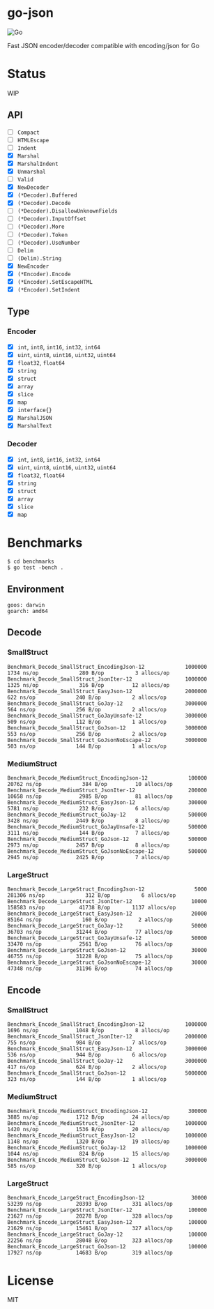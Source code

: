 # go-json

![Go](https://github.com/goccy/go-json/workflows/Go/badge.svg)

Fast JSON encoder/decoder compatible with encoding/json for Go

# Status

WIP

## API

- [ ] `Compact`
- [ ] `HTMLEscape`
- [ ] `Indent`
- [x] `Marshal`
- [x] `MarshalIndent`
- [x] `Unmarshal`
- [ ] `Valid`
- [x] `NewDecoder`
- [x] `(*Decoder).Buffered`
- [x] `(*Decoder).Decode`
- [ ] `(*Decoder).DisallowUnknownFields`
- [ ] `(*Decoder).InputOffset`
- [ ] `(*Decoder).More`
- [ ] `(*Decoder).Token`
- [ ] `(*Decoder).UseNumber`
- [ ] `Delim`
- [ ] `(Delim).String`
- [x] `NewEncoder`
- [x] `(*Encoder).Encode`
- [x] `(*Encoder).SetEscapeHTML`
- [x] `(*Encoder).SetIndent`

## Type

### Encoder

- [x] `int`, `int8`, `int16`, `int32`, `int64`
- [x] `uint`, `uint8`, `uint16`, `uint32`, `uint64`
- [x] `float32`, `float64`
- [x] `string`
- [x] `struct`
- [x] `array`
- [x] `slice`
- [x] `map`
- [x] `interface{}`
- [x] `MarshalJSON`
- [x] `MarshalText`

### Decoder

- [x] `int`, `int8`, `int16`, `int32`, `int64`
- [x] `uint`, `uint8`, `uint16`, `uint32`, `uint64`
- [x] `float32`, `float64`
- [x] `string`
- [x] `struct`
- [x] `array`
- [x] `slice`
- [x] `map`

# Benchmarks

```
$ cd benchmarks
$ go test -bench .
```

## Environment

```
goos: darwin
goarch: amd64
```

## Decode

### SmallStruct

```
Benchmark_Decode_SmallStruct_EncodingJson-12             1000000              1734 ns/op             280 B/op          3 allocs/op
Benchmark_Decode_SmallStruct_JsonIter-12                 1000000              1325 ns/op             316 B/op         12 allocs/op
Benchmark_Decode_SmallStruct_EasyJson-12                 2000000               622 ns/op             240 B/op          2 allocs/op
Benchmark_Decode_SmallStruct_GoJay-12                    3000000               564 ns/op             256 B/op          2 allocs/op
Benchmark_Decode_SmallStruct_GoJayUnsafe-12              3000000               509 ns/op             112 B/op          1 allocs/op
Benchmark_Decode_SmallStruct_GoJson-12                   3000000               553 ns/op             256 B/op          2 allocs/op
Benchmark_Decode_SmallStruct_GoJsonNoEscape-12           3000000               503 ns/op             144 B/op          1 allocs/op
```

### MediumStruct

```
Benchmark_Decode_MediumStruct_EncodingJson-12             100000             20762 ns/op             384 B/op         10 allocs/op
Benchmark_Decode_MediumStruct_JsonIter-12                 200000             10658 ns/op            2985 B/op         81 allocs/op
Benchmark_Decode_MediumStruct_EasyJson-12                 300000              5781 ns/op             232 B/op          6 allocs/op
Benchmark_Decode_MediumStruct_GoJay-12                    500000              3428 ns/op            2449 B/op          8 allocs/op
Benchmark_Decode_MediumStruct_GoJayUnsafe-12              500000              3111 ns/op             144 B/op          7 allocs/op
Benchmark_Decode_MediumStruct_GoJson-12                   500000              2973 ns/op            2457 B/op          8 allocs/op
Benchmark_Decode_MediumStruct_GoJsonNoEscape-12           500000              2945 ns/op            2425 B/op          7 allocs/op
```

### LargeStruct

```
Benchmark_Decode_LargeStruct_EncodingJson-12                5000            281306 ns/op             312 B/op          6 allocs/op
Benchmark_Decode_LargeStruct_JsonIter-12                   10000            158583 ns/op           41738 B/op       1137 allocs/op
Benchmark_Decode_LargeStruct_EasyJson-12                   20000             85164 ns/op             160 B/op          2 allocs/op
Benchmark_Decode_LargeStruct_GoJay-12                      50000             36703 ns/op           31244 B/op         77 allocs/op
Benchmark_Decode_LargeStruct_GoJayUnsafe-12                50000             33470 ns/op            2561 B/op         76 allocs/op
Benchmark_Decode_LargeStruct_GoJson-12                     30000             46755 ns/op           31228 B/op         75 allocs/op
Benchmark_Decode_LargeStruct_GoJsonNoEscape-12             30000             47348 ns/op           31196 B/op         74 allocs/op
```

## Encode

### SmallStruct

```
Benchmark_Encode_SmallStruct_EncodingJson-12             1000000              1696 ns/op            1048 B/op          8 allocs/op
Benchmark_Encode_SmallStruct_JsonIter-12                 2000000               755 ns/op             984 B/op          7 allocs/op
Benchmark_Encode_SmallStruct_EasyJson-12                 3000000               536 ns/op             944 B/op          6 allocs/op
Benchmark_Encode_SmallStruct_GoJay-12                    3000000               417 ns/op             624 B/op          2 allocs/op
Benchmark_Encode_SmallStruct_GoJson-12                   5000000               323 ns/op             144 B/op          1 allocs/op
```

### MediumStruct

```
Benchmark_Encode_MediumStruct_EncodingJson-12             300000              3885 ns/op            1712 B/op         24 allocs/op
Benchmark_Encode_MediumStruct_JsonIter-12                1000000              1420 ns/op            1536 B/op         20 allocs/op
Benchmark_Encode_MediumStruct_EasyJson-12                1000000              1148 ns/op            1320 B/op         19 allocs/op
Benchmark_Encode_MediumStruct_GoJay-12                   1000000              1044 ns/op             824 B/op         15 allocs/op
Benchmark_Encode_MediumStruct_GoJson-12                  3000000               585 ns/op             320 B/op          1 allocs/op
```

### LargeStruct

```
Benchmark_Encode_LargeStruct_EncodingJson-12               30000             53239 ns/op           20393 B/op        331 allocs/op
Benchmark_Encode_LargeStruct_JsonIter-12                  100000             21627 ns/op           20278 B/op        328 allocs/op
Benchmark_Encode_LargeStruct_EasyJson-12                  100000             21629 ns/op           15461 B/op        327 allocs/op
Benchmark_Encode_LargeStruct_GoJay-12                     100000             22256 ns/op           28048 B/op        323 allocs/op
Benchmark_Encode_LargeStruct_GoJson-12                    100000             17927 ns/op           14683 B/op        319 allocs/op
```

# License

MIT
